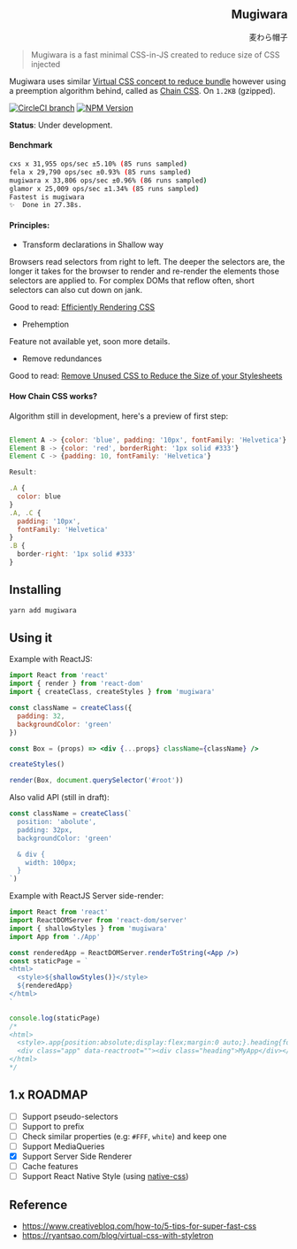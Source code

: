 <h2 dir='rtl' align='right'>Mugiwara</h2>
<p dir='rtl' align='right'>麦わら帽子</p>

> Mugiwara is a fast minimal CSS-in-JS created to reduce size of CSS injected

Mugiwara uses similar [Virtual CSS concept to reduce bundle](https://ryantsao.com/blog/virtual-css-with-styletron) however using a preemption algorithm behind, called as [Chain CSS](#how-chain-css-works). On `1.2KB` (gzipped).

[![CircleCI branch](https://img.shields.io/circleci/project/github/raphamorim/mugiwara/master.svg?style=for-the-badge)](https://circleci.com/gh/raphamorim/mugiwara) [![NPM Version](https://img.shields.io/npm/v/mugiwara.svg?style=for-the-badge)](https://npmjs.com/package/mugiwara)

**Status**: Under development.

#### Benchmark

```bash
cxs x 31,955 ops/sec ±5.10% (85 runs sampled)
fela x 29,790 ops/sec ±0.93% (85 runs sampled)
mugiwara x 33,806 ops/sec ±0.96% (86 runs sampled)
glamor x 25,009 ops/sec ±1.34% (85 runs sampled)
Fastest is mugiwara
✨  Done in 27.38s.
```

#### Principles:

- Transform declarations in Shallow way

Browsers read selectors from right to left. The deeper the selectors are, the longer it takes for the browser to render and re-render the elements those selectors are applied to. For complex DOMs that reflow often, short selectors can also cut down on jank. 

Good to read: [Efficiently Rendering CSS](https://css-tricks.com/efficiently-rendering-css/)

- Prehemption

Feature not available yet, soon more details.

- Remove redundances

Good to read: [Remove Unused CSS to Reduce the Size of your Stylesheets](https://www.labnol.org/internet/remove-unused-css/28635/)

#### How Chain CSS works?

Algorithm still in development, here's a preview of first step:

```jsx

Element A -> {color: 'blue', padding: '10px', fontFamily: 'Helvetica'}
Element B -> {color: 'red', borderRight: '1px solid #333'}
Element C -> {padding: 10, fontFamily: 'Helvetica'}

Result:

.A { 
  color: blue 
}
.A, .C { 
  padding: '10px', 
  fontFamily: 'Helvetica' 
}
.B { 
  border-right: '1px solid #333' 
}

````

## Installing

```bash
yarn add mugiwara
```

## Using it

Example with ReactJS:

```jsx
import React from 'react'
import { render } from 'react-dom'
import { createClass, createStyles } from 'mugiwara'

const className = createClass({
  padding: 32,
  backgroundColor: 'green'
})

const Box = (props) => <div {...props} className={className} />

createStyles()

render(Box, document.querySelector('#root'))
```

Also valid API (still in draft):

```jsx
const className = createClass(`
  position: 'abolute',
  padding: 32px,
  backgroundColor: 'green'

  & div {
    width: 100px;
  }
`)
```

Example with ReactJS Server side-render:

```jsx
import React from 'react'
import ReactDOMServer from 'react-dom/server'
import { shallowStyles } from 'mugiwara'
import App from './App'

const renderedApp = ReactDOMServer.renderToString(<App />)
const staticPage = `
<html>
  <style>${shallowStyles()}</style>
  ${renderedApp}
</html>
`

console.log(staticPage)
/*
<html>
  <style>.app{position:absolute;display:flex;margin:0 auto;}.heading{font-family:Helvetica, arial;}</style>
  <div class="app" data-reactroot=""><div class="heading">MyApp</div></div>
</html>
*/
```

## 1.x ROADMAP

- [ ] Support pseudo-selectors
- [ ] Support to prefix
- [ ] Check similar properties (e.g: `#FFF`, `white`) and keep one
- [ ] Support MediaQueries
- [x] Support Server Side Renderer
- [ ] Cache features
- [ ] Support React Native Style (using [native-css](https://github.com/raphamorim/native-css))

## Reference

- https://www.creativebloq.com/how-to/5-tips-for-super-fast-css
- https://ryantsao.com/blog/virtual-css-with-styletron
